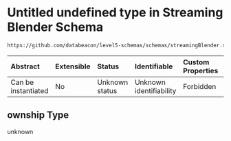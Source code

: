 # Untitled undefined type in Streaming Blender Schema

```txt
https://github.com/databeacon/level5-schemas/schemas/streamingBlender.schema.json#/properties/pcds/properties/synced/ownship
```



| Abstract            | Extensible | Status         | Identifiable            | Custom Properties | Additional Properties | Access Restrictions | Defined In                                                                                      |
| :------------------ | :--------- | :------------- | :---------------------- | :---------------- | :-------------------- | :------------------ | :---------------------------------------------------------------------------------------------- |
| Can be instantiated | No         | Unknown status | Unknown identifiability | Forbidden         | Allowed               | none                | [streamingBlender.schema.json\*](../../out/streamingBlender.schema.json "open original schema") |

## ownship Type

unknown
